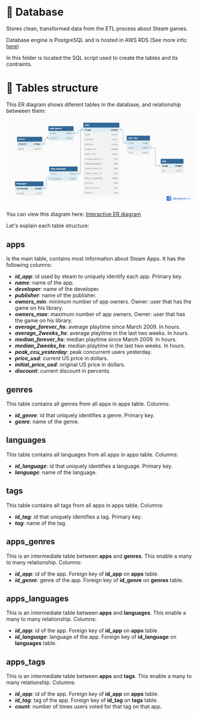 # 💾 Database
Stores clean, transformed data from the ETL process about Steam games.

Database engine is PostgreSQL and is hosted in AWS RDS (See more info: [here](https://aws.amazon.com/rds/))

In this folder is located the SQL script used to create the tables and its contraints.

# 🔧 Tables structure
This ER diagram shows diferent tables in the database, and relationship betweeen them:
![ER_diagram](https://raw.githubusercontent.com/Nacho215/Steam-DE-project/main/database/ER_diagram.png?token=GHSAT0AAAAAABZWLQ5CYIDJQT4B6W3NTV7SZBNYFBA)

You can view this diagram here: [Interactive ER diagram](https://dbdiagram.io/d/642db0f85758ac5f172708ab)

Let's explain each table structure:

## apps
Is the main table, contains most information about Steam Apps. It has the following columns:

- ***id_app***: id used by steam to uniquely identify each app. Primary key.
- ***name***: name of the app.
- ***developer***: name of the developer.
- ***publisher***: name of the publisher.
- ***owners_min***: minimum number of app owners. Owner: user that has the game on his library.
- ***owners_max***: maximum number of app owners. Owner: user that has the game on his library.
- ***average_forever_hs***: average playtime since March 2009. In hours.
- ***average_2weeks_hs***: average playtime in the last two weeks. In hours.
- ***median_forever_hs***: median playtime since March 2009. In hours.
- ***median_2weeks_hs***: median playtime in the last two weeks. In hours.
- ***peak_ccu_yesterday***: peak concurrent users yesterday. 
- ***price_usd***: current US price in dollars.
- ***initial_price_usd***: original US price in dollars.
- ***discount***: current discount in percents.

## genres
This table contains all genres from all apps in apps table. Columns:

- ***id_genre***: id that uniquely identifies a genre. Primary key.
- ***genre***: name of the genre.

## languages
This table contains all languages from all apps in apps table. Columns:

- ***id_language***: id that uniquely identifies a language. Primary key.
- ***language***: name of the language.

## tags
This table contains all tags from all apps in apps table. Columns:

- ***id_tag***: id that uniquely identifies a tag. Primary key.
- ***tag***: name of the tag.

## apps_genres
This is an intermediate table between **apps** and **genres**. This enable a many to many relationship. Columns:

- ***id_app***: id of the app. Foreign key of **id_app** on **apps** table.
- ***id_genre***: genre of the app. Foreign key of **id_genre** on **genres** table.

## apps_languages
This is an intermediate table between **apps** and **languages**. This enable a many to many relationship. Columns:

- ***id_app***: id of the app. Foreign key of **id_app** on **apps** table.
- ***id_language***: language of the app. Foreign key of **id_language** on **languages** table.

## apps_tags
This is an intermediate table between **apps** and **tags**. This enable a many to many relationship. Columns:

- ***id_app***: id of the app. Foreign key of **id_app** on **apps** table.
- ***id_tag***: tag of the app. Foreign key of **id_tag** on **tags** table.
- ***count***: number of times users voted for that tag on that app.